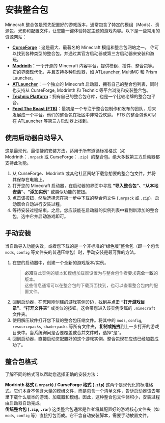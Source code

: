 # 安装整合包

Minecraft 整合包是预先配置好的游戏版本，通常包含了特定的模组（Mods）、资源包、光影和配置文件，让您能一键体验特定主题的游戏内容。以下是一些常用的资源网站：

- [**CurseForge**](https://www.curseforge.com/minecraft/modpacks)：这是最大、最著名的 Minecraft 模组和整合包网站之一。 你可以找到各种类型的整合包，并通过其官方启动器或第三方启动器来安装和游玩。
- [**Modrinth**](https://modrinth.com/modpacks)：一个开源的 Minecraft 内容平台，提供模组、插件、整合包等。 它的界面现代化，并且支持多种启动器，如 ATLauncher, MultiMC 和 Prism Launcher。
- [**ATLauncher**](https://atlauncher.com/)：一个独立的 Minecraft 启动器，拥有自己的整合包列表，同时也支持从 CurseForge, Modrinth 和 Technic 等平台浏览和安装整合包。
- [**Technic Platform**](https://www.technicpack.net/)：拥有自己的整合包仓库，也是一个比较老牌的整合包平台。
- [**Feed The Beast (FTB)**](https://www.feed-the-beast.com/)：最初是一个专注于整合包制作和发布的团队，后来发展成一个平台。他们的整合包在社区中非常受欢迎。 FTB 的整合包也可以在 ATLauncher 等第三方启动器上找到。

## 使用启动器自动导入

这是最现代、最便捷的安装方法，适用于所有遵循标准格式（如 Modrinth：`.mrpack` 或 CurseForge：`.zip`）的整合包。绝大多数第三方启动器都支持此功能。

1. 从 CurseForge、Modrinth 或其他社区网站下载您想要的整合包文件，并将其保存在电脑上。
2. 打开您的 Minecraft 启动器，在启动器的界面中寻找 **“导入整合包”、“从本地安装”、“添加实例”** 或类似功能的按钮。
3. 点击该按钮，然后选择您在第一步中下载的整合包文件 (`.mrpack` 或 `.zip`)，启动器会自动进行安装过程。
4. 等待安装过程结束。之后，您应该能在启动器的实例列表中看到新添加的整合包，选中它并启动游戏即可。

## 手动安装

当自动导入功能失效，或者您下载的是一个非标准的“绿色版”整合包（即一个包含 `mods`, `config` 等文件夹的普通压缩包）时，手动安装是最可靠的方法。

1. 在您的启动器中，创建一个全新的游戏版本/实例。
   > **必须**将此实例的版本和模组加载器设置为与整合包作者要求**完全一致**的版本。  
   > 这些信息通常可以在整合包的下载页面找到，也可以查看整合包内的配置文件。
2. 回到启动器，在您刚刚创建的游戏实例旁边，找到并点击 **“打开游戏目录”**、**“打开文件夹”** 或类似的按钮。这会带您进入该实例专属的 `.minecraft` 文件夹。
3. 使用解压软件打开您下载的整合包压缩文件。将其中的 `mods`, `config`, `resourcepacks`, `shaderpacks` 等所有文件夹，**复制或拖拽**到上一步打开的游戏目录中。当系统询问是否要覆盖或合并文件时，选择“是”。
4. 回到启动器，直接启动您配置好的这个游戏实例。整合包现在应该已经加载成功了。

## 整合包格式

了解不同的格式可以帮助您选择正确的安装方法：

**Modrinth 格式 (`.mrpack`) / CurseForge 格式 (`.zip`)** 这两个是现代化的标准格式。它们本身不包含大量的模组文件，而是包含一个清单文件，告诉启动器该去哪里下载什么版本的游戏、加载器和模组。因此，这种整合包文件体积小，安装过程由启动器自动完成。  
**传统整合包 (`.zip`, `.rar`)** 这类整合包通常是作者将其配置好的游戏核心文件夹（如 `mods`, `config` 等）直接打包而成。它不含自动安装脚本，需要手动放置文件。
